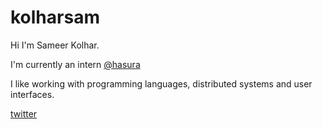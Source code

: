 # kolharsam

Hi I'm Sameer Kolhar. 

I'm currently an intern [@hasura](https://github.com/hasura)

I like working with programming languages, distributed systems and user interfaces.

[twitter](https://twitter.com/kolharsam)
